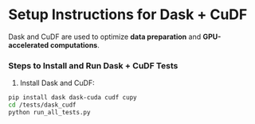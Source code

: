 # Setup Instructions for Dask + CuDF

Dask and CuDF are used to optimize **data preparation** and **GPU-accelerated computations**.

### Steps to Install and Run Dask + CuDF Tests

1. Install Dask and CuDF:
```bash
pip install dask dask-cuda cudf cupy
cd /tests/dask_cudf
python run_all_tests.py
```
